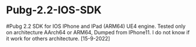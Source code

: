 # Pubg-2.2-IOS-SDK
#Pubg 2.2 SDK for IOS IPhone and IPad (ARM64) UE4 engine. Tested only on architecture AArch64 or ARM64, Dumped from IPhone11. I do not know if it work for others architecture. [15-9-2022]
